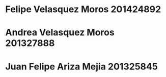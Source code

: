 # Felipe Velasquez Moros 201424892
# Andrea Velasquez Moros 201327888
# Juan Felipe Ariza Mejia 201325845
